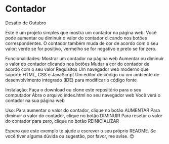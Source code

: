 # Contador
Desafio de Outubro

Este é um projeto simples que mostra um contador na página web. Você pode aumentar ou diminuir o valor do contador clicando nos botões correspondentes. O contador também muda de cor de acordo com o seu valor: verde se for positivo, vermelho se for negativo e preto se for zero.

Funcionalidades:
Mostrar um contador na página web
Aumentar ou diminuir o valor do contador clicando nos botões
Mudar a cor do contador de acordo com o seu valor
Requisitos
Um navegador web moderno que suporte HTML, CSS e JavaScript
Um editor de código ou um ambiente de desenvolvimento integrado (IDE) para modificar o código fonte

Instalação:
Faça o download ou clone este repositório para o seu computador
Abra o arquivo index.html no seu navegador web
Você verá o contador na sua página web

Uso:
Para aumentar o valor do contador, clique no botão AUMENTAR
Para diminuir o valor do contador, clique no botão DIMINUIR
Para resetar o valor do contador para zero, clique no botão REINICIALIZAR


Espero que este exemplo te ajude a escrever o seu próprio README. Se você tiver alguma dúvida ou sugestão, por favor, me avise. 😊
